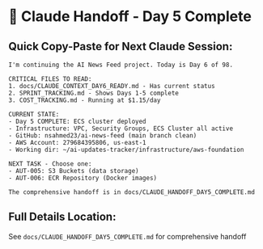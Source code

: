 # 🚀 Claude Handoff - Day 5 Complete

## Quick Copy-Paste for Next Claude Session:

```
I'm continuing the AI News Feed project. Today is Day 6 of 98. 

CRITICAL FILES TO READ:
1. docs/CLAUDE_CONTEXT_DAY6_READY.md - Has current status
2. SPRINT_TRACKING.md - Shows Days 1-5 complete
3. COST_TRACKING.md - Running at $1.15/day

CURRENT STATE:
- Day 5 COMPLETE: ECS cluster deployed
- Infrastructure: VPC, Security Groups, ECS Cluster all active
- GitHub: nsahmed23/ai-news-feed (main branch clean)
- AWS Account: 279684395806, us-east-1
- Working dir: ~/ai-updates-tracker/infrastructure/aws-foundation

NEXT TASK - Choose one:
- AUT-005: S3 Buckets (data storage)
- AUT-006: ECR Repository (Docker images)

The comprehensive handoff is in docs/CLAUDE_HANDOFF_DAY5_COMPLETE.md
```

## Full Details Location:
See `docs/CLAUDE_HANDOFF_DAY5_COMPLETE.md` for comprehensive handoff
